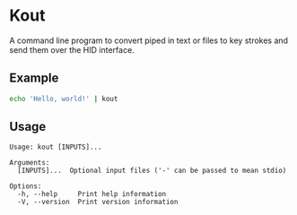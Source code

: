 # Kout
A command line program to convert piped in text or files to key strokes and send them over the HID interface.

## Example
```bash
echo 'Hello, world!' | kout
```
## Usage
```
Usage: kout [INPUTS]...

Arguments:
  [INPUTS]...  Optional input files ('-' can be passed to mean stdio)

Options:
  -h, --help     Print help information
  -V, --version  Print version information
```